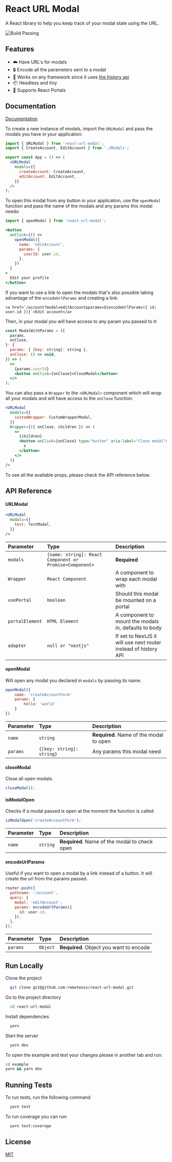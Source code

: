 # React URL Modal

A React library to help you keep track of your modal state using the URL.

![Build Passing](https://img.shields.io/github/checks-status/remoteoss/react-url-modal/main?style=flat-square)

## Features

- ☁️ Have URL's for modals
- 🔒 Encode all the parameters sent to a modal
- 🦄 Works on any framework since it uses [the history api](https://developer.mozilla.org/en-US/docs/Web/API/History_API)
- 📦 Headless and tiny
- 🚀 Supports React Portals

## Documentation

[Documentation](https://react-url-modal.vercel.app)

To create a new instance of modals, import the `URLModal` and pass the modals you have in your application:

```jsx
import { URLModal } from 'react-url-modal';
import { CreateAccount, EditAccount } from './Modals';

export const App = () => (
  <URLModal
    modals={{
      createAccount: CreateAccount,
      editAccount: EditAccount,
    }}
  />
);
```

To open this modal from any button in your application, use the `openModal` function and pass the name of the modals and any params this modal needs:

```jsx
import { openModal } from 'react-url-modal';

<button
  onClick={() =>
    openModal({
      name: 'editAccount',
      params: {
        userId: user.id,
      },
    })
  }
>
  Edit your profile
</button>
```

If you want to use a link to open the modals that's also possible taking advantage of the `encodeUrlParams` and creating a link:

```
<a href=`/account?modal=editAccount&params=${encodeUrlParams({ id: user.id })}`>Edit account</a>
```


Then, in your modal you will have access to any param you passed to it:

```jsx
const ModalWithParams = ({
  params,
  onClose,
}: {
  params: { [key: string]: string },
  onClose: () => void,
}) => (
  <>
    {params.userId}
    <button onClick={onClose}>CloseModal</button>
  </>
);
```

You can also pass a `Wrapper` to the `<URLModal>` component which will wrap all your modals and will have access to the `onClose` function:

```jsx
<URLModal
  modals={{
    customWrapper: CustomWrapperModal,
  }}
  Wrapper={({ onClose, children }) => (
    <>
      {children}
      <button onClick={onClose} type="button" aria-label="Close modal">
        x
      </button>
    </>
  )}
/>
```

To see all the available props, please check the API reference below.

## API Reference

#### URLModal

```jsx
<URLModal
  modals={{
    test: TestModal,
  }}
/>
```

| Parameter       | Type                                                    | Description                                                     |
| :-------------- | :------------------------------------------------------ | :-------------------------------------------------------------- |
| `modals`        | `[name: string]: React Component or Promise<Component>` | **Required**                                                    |
| `Wrapper`       | `React Component`                                       | A component to wrap each modal with                             |
| `usePortal`     | `boolean`                                               | Should this modal be mounted on a portal                        |
| `portalElement` | `HTML Element`                                          | A component to mount the modals in, defaults to body            |
| `adapter`       | `null or "nextjs"`                                      | If set to NextJS it will use next router instead of history API |

#### openModal

Will open any modal you declared in `modals` by passing its name.

```js
openModal({
    name: 'createAccountForm'
    params: {
        hello: 'world'
    }
})
```

| Parameter | Type                      | Description                             |
| :-------- | :------------------------ | :-------------------------------------- |
| `name`    | `string`                  | **Required**. Name of the modal to open |
| `params`  | `{[key: string]: string}` | Any params this modal need              |

#### closeModal

Close all open modals.

```js
closeModal();
```

#### isModalOpen

Checks if a modal passed is open at the moment the function is called

```js
isModalOpen('createAccountForm');
```

| Parameter | Type     | Description                                   |
| :-------- | :------- | :-------------------------------------------- |
| `name`    | `string` | **Required**. Name of the modal to check open |

#### encodeUrlParams

Useful if you want to open a modal by a link instead of a button. It will create the url from the params passed.

```js
router.push({
  pathname: '/account',
  query: {
    modal: 'editAccount',
    params: encodeUrlParams({
      id: user.id,
    }),
  },
});
```

| Parameter | Type     | Description                             |
| :-------- | :------- | :-------------------------------------- |
| `params`  | `Object` | **Required**. Object you want to encode |

## Run Locally

Clone the project

```bash
  git clone git@github.com:remoteoss/react-url-modal.git
```

Go to the project directory

```bash
  cd react-url-modal
```

Install dependencies

```bash
  yarn
```

Start the server

```bash
  yarn dev
```

To open the example and test your changes please in another tab and run:

```bash
cd example
yarn && yarn dev
```

## Running Tests

To run tests, run the following command

```bash
  yarn test
```

To run coverage you can run:

```bash
  yarn test:coverage
```

## License

[MIT](https://choosealicense.com/licenses/mit/)
